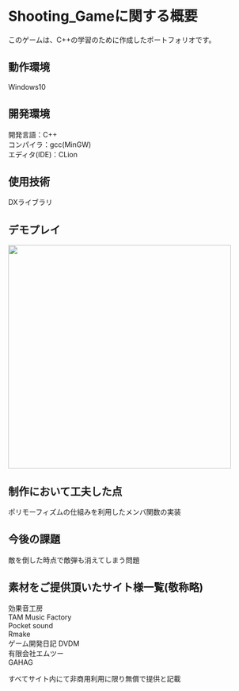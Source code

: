 # Shooting_Gameに関する概要
このゲームは、C++の学習のために作成したポートフォリオです。
## 動作環境
Windows10
## 開発環境
開発言語：C++  
コンパイラ：gcc(MinGW)  
エディタ(IDE)：CLion  
## 使用技術
DXライブラリ
## デモプレイ
<img src="./cmake-build-debug/demo_play.gif" width="450px">  

## 制作において工夫した点
ポリモーフィズムの仕組みを利用したメンバ関数の実装
## 今後の課題
敵を倒した時点で敵弾も消えてしまう問題
## 素材をご提供頂いたサイト様一覧(敬称略)
効果音工房  
TAM Music Factory  
Pocket sound  
Rmake  
ゲーム開発日記 DVDM  
有限会社エムツー  
GAHAG  

すべてサイト内にて非商用利用に限り無償で提供と記載

